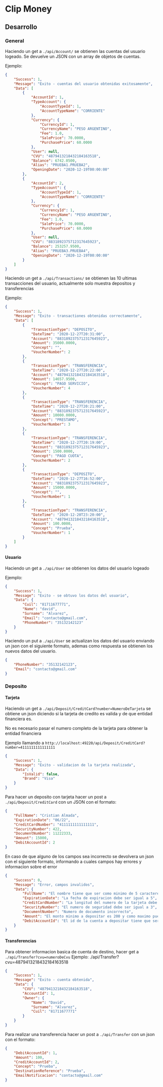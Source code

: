 # Clip Money


## Desarrollo

### General

Haciendo un get a `./api/Account/` se obtienen las cuentas del usuario logeado.
Se devuelve un JSON con un array de objetos de cuentas.

Ejemplo:

```json
{
    "Success": 1,
    "Message": "Exito - cuentas del usuario obtenidas exitosamente",
    "Data": [
        {
            "AccountId": 1,
            "TypeAccount": {
                "AccountTypeId": 1,
                "AccountTypeName": "CORRIENTE"
            },
            "Currency": {
                "CurrencyId": 1,
                "CurrencyName": "PESO ARGENTINO",
                "Fee": 1.0,
                "SalePrice": 70.0000,
                "PurchasePrice": 60.0000
            },
            "User": null,
            "CVU": "4879413218432184163518",
            "Balance": 6742.0500,
            "Alias": "PRUEBA1.PRUEBA2",
            "OpeningDate": "2020-12-19T00:00:00"
        },
        {
            "AccountId": 2,
            "TypeAccount": {
                "AccountTypeId": 1,
                "AccountTypeName": "CORRIENTE"
            },
            "Currency": {
                "CurrencyId": 1,
                "CurrencyName": "PESO ARGENTINO",
                "Fee": 1.0,
                "SalePrice": 70.0000,
                "PurchasePrice": 60.0000
            },
            "User": null,
            "CVU": "8831892375712317645923",
            "Balance": 253257.9500,
            "Alias": "PRUEBA3.PRUEBA4",
            "OpeningDate": "2020-12-19T00:00:00"
        }
    ]
}
```

Haciendo un get a `./api/Transactions/` se obtienen las 10 ultimas transacciones del usuario, actualmente solo muestra depositos y transferencias

Ejemplo:
```json
{
    "Success": 1,
    "Message": "Exito - transactiones obtenidas correctamente",
    "Data": [
        {
            "TransactionType": "DEPOSITO",
            "DateTime": "2020-12-27T20:31:00",
            "Account": "8831892375712317645923",
            "Amount": 35000.0000,
            "Concept": "",
            "VoucherNumber": 2
        },
        {
            "TransactionType": "TRANSFERENCIA",
            "DateTime": "2020-12-27T20:22:00",
            "Account": "4879413218432184163518",
            "Amount": 14657.9500,
            "Concept": "PAGO SERVICIO",
            "VoucherNumber": 4
        },
        {
            "TransactionType": "TRANSFERENCIA",
            "DateTime": "2020-12-27T20:21:00",
            "Account": "8831892375712317645923",
            "Amount": 10000.0000,
            "Concept": "PRESTAMO",
            "VoucherNumber": 3
        },
        {
            "TransactionType": "TRANSFERENCIA",
            "DateTime": "2020-12-27T20:19:00",
            "Account": "8831892375712317645923",
            "Amount": 1500.0000,
            "Concept": "PAGO CUOTA",
            "VoucherNumber": 2
        },
        {
            "TransactionType": "DEPOSITO",
            "DateTime": "2020-12-27T16:52:00",
            "Account": "8831892375712317645923",
            "Amount": 15000.0000,
            "Concept": "",
            "VoucherNumber": 1
        },
        {
            "TransactionType": "TRANSFERENCIA",
            "DateTime": "2020-12-20T23:20:00",
            "Account": "4879413218432184163518",
            "Amount": 100.0000,
            "Concept": "Prueba",
            "VoucherNumber": 1
        }
    ]
}
```

#### Usuario


Haciendo un get a `./api/User` se obtienen los datos del usuario logeado

Ejemplo:
```json
{
    "Success": 1,
    "Message": "Exito - se obtuvo los datos del usuario",
    "Data": {
        "Cuil": "81711677771",
        "Name": "david",
        "Surname": "Alvarez",
        "Email": "contacto@gmail.com",
        "PhoneNumber": "35132142123"
    }
}
```

Haciendo un put a `./api/User` se actualizan los datos del usuario enviando un json con el siguiente formato, ademas como respuesta se obtienen los nuevos datos del usuario.
```json 
{
    "PhoneNumber": "35132142123",
    "Email": "contacto@gmail.com"
}
```


### Deposito

#### Tarjeta

Haciendo un get a `./api/Deposit/CreditCard?number=NumeroDeTarjeta` se obtiene un json diciendo si la tarjeta de credito es valida y de que entidad financiera es.

No es necesario pasar el numero completo de la tarjeta para obtener la entidad financiera

Ejemplo llamando a
`http://localhost:49220/api/Deposit/CreditCard?number=4111111111111111`
```json
{
    "Success": 1,
    "Message": "Exito - validacion de la tarjeta realizada",
    "Data": {
        "IsValid": false,
        "Brand": "Visa"
    }
}
```

Para hacer un deposito con tarjeta hacer un post a `./api/Deposit/CreditCard` con un JSON con el formato:

```json
{
    "FullName": "Cristian Almada",
    "ExpirationDate": "06/22",
    "CreditCardNumber": "4111111111111111",
    "SecurityNumber": 422,
    "DocumentNumber": 11222333,
    "Amount": 15000,
    "DebitAccountId": 2
}
```

En caso de que alguno de los campos sea incorrecto se devolvera un json con el siguiente formato, informando a cuales campos hay errores y informacion sobre el error

```json
{
    "Success": 0,
    "Message": "Error, campos invalidos",
    "Data": {
        "FullName": "El nombre tiene que ser como minimo de 5 caracteres y menor que 30",
        "ExpirationDate": "La fecha de expiracion debe ser igual a 5",
        "CreditCardNumber": "La longitud del numero de la tarjeta debe ser igual a 16",
        "SecurityNumber": "El numero de seguridad debe ser igual a 3",
        "DocumentNumber": "Numero de documento incorrecto",
        "Amount": "El monto minimo a depositar es 200 y como maximo puede ser 50000",
        "DebitAccountId": "El id de la cuenta a depositar tiene que ser positivo"
    }
}
```

#### Transferencias

Para obtener informacion basica de cuenta de destino, hacer get a `./api/Transfer?cvu=numeroDeCvu`
Ejemplo: ./api/Transfer?cvu=4879413218432184163518
```json
{
    "Success": 1,
    "Message": "Exito - cuenta obtenida",
    "Data": {
        "CVU": "4879413218432184163518",
        "AccountId": 1,
        "Owner": {
            "Name": "David",
            "Surname": "Alvarez",
            "Cuil": "81711677771"
        }
    }
}
```

Para realizar una transferencia hacer un post a `./api/Transfer` con un json con el formato:
```json
{
    "DebitAccountId": 1,
    "Amount": 100,
    "CreditAccountId": 2,
    "Concept": "Prueba",
    "DestinationReference": "Prueba",
    "EmailNotificacion": "contacto@gmail.com"
}
```